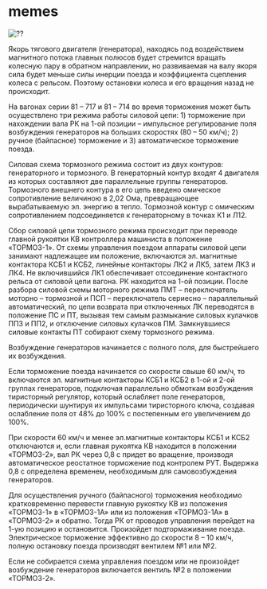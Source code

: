# memes
![??](http://itpravda.com/wp-content/uploads/2018/03/dev_works_from_9_to_5.jpg)

Якорь тягового двигателя (генератора), находясь под воздействием магнитного потока главных полюсов будет стремится вращать колесную пару в обратном направлении, но развиваемая на валу якоря сила будет меньше силы инерции поезда и коэффициента сцепления колеса с рельсом. Поэтому остановки колеса и его вращения назад не происходит.

На вагонах серии 81 – 717 и 81 – 714 во время торможения может быть осуществлено три режима работы силовой цепи: 1) торможение при нахождении вала РК на 1-ой позиции – импульсное регулирование поля возбуждения генераторов на больших скоростях (80 – 50 км/ч); 2) ручное (байпасное) торможение и 3) автоматическое торможение поезда.

Силовая схема тормозного режима состоит из двух контуров: генераторного и тормозного. В генераторный контур входят 4 двигателя из которых составляют две параллельные группы генераторов. Тормозного внешнего контура в его цепь введено омическое сопротивление величиною в 2,02 Ома, превращающее вырабатываемую эл. энергию в тепло. Тормозной контур с омическим сопротивлением подсоединяется к генераторному в точках К1 и Л12.

Сбор силовой цепи тормозного режима происходит при переводе главной рукоятки КВ контроллера машиниста в положение «ТОРМОЗ-1». От схемы управления поездом аппараты силовой цепи занимают надлежащее им положение, включаются эл. магнитные контактора КСБ1 и КСБ2, линейные контакторы ЛК2 и ЛК5, затем ЛК3 и ЛК4. Не включившийся ЛК1 обеспечивает отсоединение контактного рельса от силовой цепи вагона. РК находится на 1-ой позиции. После разбора силовой схемы моторного режима ПМТ – переключатель моторно – тормозной и ПСП – переключатель сериесно – параллельный автоматический, по цепи возврата при отключенных ЛК переводятся в положение ПС и ПТ, вызывая тем самым размыкание силовых кулачков ПП3 и ПП2, и отключение силовых кулачков ПМ. Замкнувшиеся силовые контакты ПТ собирают схему тормозного режима.

Возбуждение генераторов начинается с полного поля, для быстрейшего их возбуждения.

Если торможение поезда начинается со скорости свыше 60 км/ч, то включаются эл. магнитные контакторы КСБ1 и КСБ2 в 1-ой и 2-ой группах генераторов, подключая параллельно обмоткам возбуждения тиристорный регулятор, который ослабляет поле генераторов, периодически шунтируя их импульсами тиристорного ключа, создавая ослабление поля от 48% до 100% с постепенным его увеличением до 100%.

При скорости 60 км/ч и менее эл.магнитные контакторы КСБ1 и КСБ2 отключаются и, если главная рукоятка КВ находится в положении      «ТОРМОЗ-2», вал РК через 0,8 с придет во вращение, производя автоматическое реостатное торможение под контролем РУТ. Выдержка 0,8 с определена временем, необходимым для самовозбуждения генераторов.

Для осуществления ручного (байпасного) торможения необходимо кратковременно перевести главную рукоятку КВ из положения «ТОРМОЗ-1» в «ТОРМОЗ-1А» или из положения «ТОРМОЗ-1А» в «ТОРМОЗ-2» и обратно. Тогда РК от проводов управления перейдет на 1-ую позицию и остановится. Произойдет подтормаживание поезда. Электрическое торможение эффективно до скорости 8 – 10 км/ч, полную остановку поезда производят вентилем №1 или №2.

Если не собирается схема управления поездом или не произойдет возбуждение генераторов включается вентиль №2 в положении «ТОРМОЗ-2».